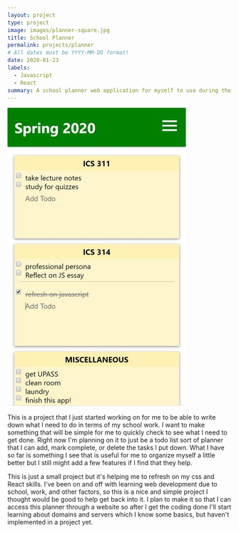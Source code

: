 ```yaml
---
layout: project
type: project
image: images/planner-square.jpg
title: School Planner
permalink: projects/planner
# All dates must be YYYY-MM-DD format!
date: 2020-01-23
labels:
  - Javascript
  - React
summary: A school planner web application for myself to use during the school semesters.
---
```


<img class="ui medium right floated rounded image" src="../images/fullscreenplanner.png">

This is a project that I just started working on for me to be able to write down what I need to do in terms of my school work. I want to make something that will be simple for me to quickly check to see what I need to get done. Right now I'm planning on it to just be a todo list sort of planner that I can add, mark complete, or delete the tasks I put down. What I have so far is something I see that is useful for me to organize myself a little better but I still might add a few features if I find that they help.

This is just a small project but it's helping me to refresh on my css and React skills. I’ve been on and off with learning web development due to school, work, and other factors, so this is a nice and simple project I thought would be good to help get back into it. I plan to make it so that I can access this planner through a website so after I get the coding done I'll start learning about domains and servers which I know some basics, but haven't implemented in a project yet.
